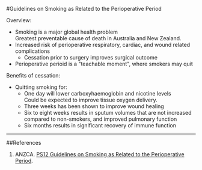 #Guidelines on Smoking as Related to the Perioperative Period

Overview:
* Smoking is a major global health problem  
Greatest preventable cause of death in Australia and New Zealand.
* Increased risk of perioperative respiratory, cardiac, and wound related complications
	* Cessation prior to surgery improves surgical outcome
* Perioperative perioid is a "teachable moment", where smokers may quit

Benefits of cessation:
* Quitting smoking for:
	* One day will lower carboxyhaemoglobin and nicotine levels  
	Could be expected to improve tissue oxygen delivery.
	* Three weeks has been shown to improve wound healing
	* Six to eight weeks results in sputum volumes that are not increased compared to non-smokers, and improved pulmonary function
	* Six months results in significant recovery of immune function

---

##References
1. ANZCA. [PS12 Guidelines on Smoking as Related to the Perioperative Period](http://www.anzca.edu.au/Documents/ps12-2013-guidelines-on-smoking-as-related-to-the.pdf).